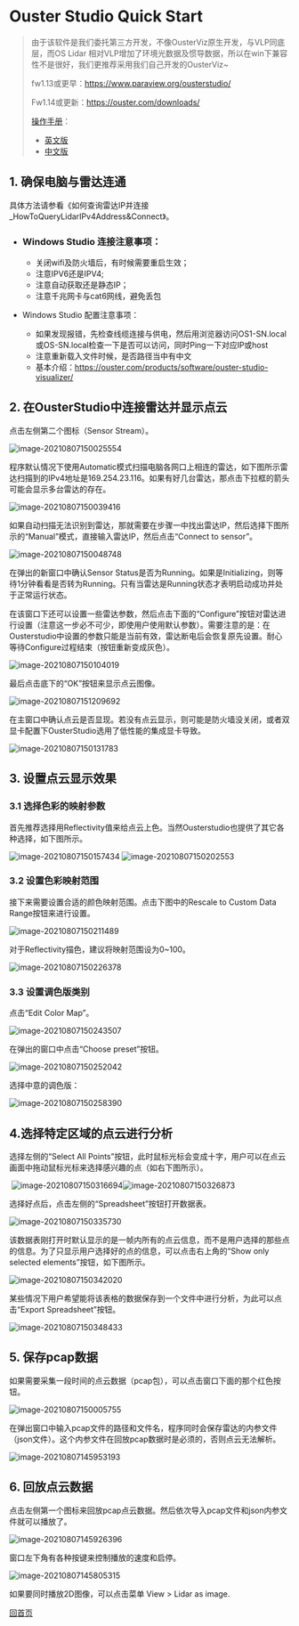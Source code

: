 # Ouster Studio Quick Start

> 由于该软件是我们委托第三方开发，不像OusterViz原生开发，与VLP同底层，而OS Lidar 相对VLP增加了环境光数据及惯导数据，所以在win下兼容性不是很好，我们更推荐采用我们自己开发的OusterViz~
>
> fw1.13或更早：https://www.paraview.org/ousterstudio/
>
> Fw1.14或更新：https://ouster.com/downloads/
>
> [操作手册](https://ouster.atlassian.net/wiki/spaces/SUPPORT/pages/924090373?atlOrigin=eyJpIjoiNTk4MWFjMjk3MzgxNGRlNzg0NjI5Njc0OGY3ODkwN2IiLCJwIjoiYyJ9)：
>
> - [英文版](https://data.ouster.io/downloads/Ouster-Studio-user-guide.pdf?__hstc=34987006.3b498ee11237b4e28da832cc795fa6b7.1603177544769.1606967208102.1607045278647.6&__hssc=34987006.1.1607045278647&__hsfp=3202914155)
> - [中文版](https://ouster.oss-cn-shanghai.aliyuncs.com/get%20started/Ouster-Studio-user-guide.pdf)

## 1. 确保电脑与雷达连通

具体方法请参看《如何查询雷达IP并连接_HowToQueryLidarIPv4Address&Connect》。

- ### Windows Studio 连接注意事项：
  - 关闭wifi及防火墙后，有时候需要重启生效；
  - 注意IPV6还是IPV4; 
  - 注意自动获取还是静态IP；
  - 注意千兆网卡与cat6网线，避免丢包

- Windows Studio 配置注意事项：

  - 如果发现报错，先检查线缆连接与供电，然后用浏览器访问OS1-SN.local或OS-SN.local检查一下是否可以访问，同时Ping一下对应IP或host
  - 注意重新载入文件时候，是否路径当中有中文
  - 基本介绍：https://ouster.com/products/software/ouster-studio-visualizer/

## 2. 在OusterStudio中连接雷达并显示点云

点击左侧第二个图标（Sensor Stream）。

![image-20210807150025554](OSStudioQC.assets/image-20210807150025554.png)                               

程序默认情况下使用Automatic模式扫描电脑各网口上相连的雷达，如下图所示雷达扫描到的IPv4地址是169.254.23.116。如果有好几台雷达，那点击下拉框的箭头可能会显示多台雷达的存在。

 ![image-20210807150039416](OSStudioQC.assets/image-20210807150039416.png)

如果自动扫描无法识别到雷达，那就需要在步骤一中找出雷达IP，然后选择下图所示的“Manual”模式，直接输入雷达IP，然后点击“Connect to sensor”。

 ![image-20210807150048748](OSStudioQC.assets/image-20210807150048748.png)

在弹出的新窗口中确认Sensor Status是否为Running。如果是Initializing，则等待1分钟看看是否转为Running。只有当雷达是Running状态才表明启动成功并处于正常运行状态。

在该窗口下还可以设置一些雷达参数，然后点击下面的“Configure”按钮对雷达进行设置（注意这一步必不可少，即使用户使用默认参数）。需要注意的是：在Ousterstudio中设置的参数只能是当前有效，雷达断电后会恢复原先设置。耐心等待Configure过程结束（按钮重新变成灰色）。

![image-20210807150104019](OSStudioQC.assets/image-20210807150104019.png) 

最后点击底下的“OK”按钮来显示点云图像。

![image-20210807151209692](OSStudioQC.assets/image-20210807151209692.png) 

在主窗口中确认点云是否显现。若没有点云显示，则可能是防火墙没关闭，或者双显卡配置下OusterStudio选用了低性能的集成显卡导致。

![image-20210807150131783](OSStudioQC.assets/image-20210807150131783.png)

## 3. 设置点云显示效果

### 3.1   选择色彩的映射参数

首先推荐选择用Reflectivity值来给点云上色。当然Ousterstudio也提供了其它各种选择，如下图所示。

![image-20210807150157434](OSStudioQC.assets/image-20210807150157434.png)    ![image-20210807150202553](OSStudioQC.assets/image-20210807150202553.png)

### 3.2   设置色彩映射范围

接下来需要设置合适的颜色映射范围。点击下图中的Rescale to Custom Data Range按钮来进行设置。

   ![image-20210807150211489](OSStudioQC.assets/image-20210807150211489.png)

对于Reflectivity描色，建议将映射范围设为0~100。

 ![image-20210807150226378](OSStudioQC.assets/image-20210807150226378.png)

### 3.3   设置调色版类别

点击“Edit Color Map”。

 ![image-20210807150243507](OSStudioQC.assets/image-20210807150243507.png)

在弹出的窗口中点击“Choose preset”按钮。

 ![image-20210807150252042](OSStudioQC.assets/image-20210807150252042.png)

选择中意的调色版：

 ![image-20210807150258390](OSStudioQC.assets/image-20210807150258390.png)

## 4.选择特定区域的点云进行分析

选择左侧的“Select All Points”按钮，此时鼠标光标会变成十字，用户可以在点云画面中拖动鼠标光标来选择感兴趣的点（如右下图所示）。

​     ![image-20210807150316694](OSStudioQC.assets/image-20210807150316694.png)![image-20210807150326873](OSStudioQC.assets/image-20210807150326873.png)

选择好点后，点击左侧的“Spreadsheet”按钮打开数据表。

 ![image-20210807150335730](OSStudioQC.assets/image-20210807150335730.png)

该数据表刚打开时默认显示的是一帧内所有的点云信息，而不是用户选择的那些点的信息。为了只显示用户选择好的点的信息，可以点击右上角的“Show only selected elements”按钮，如下图所示。

![image-20210807150342020](OSStudioQC.assets/image-20210807150342020.png) 

某些情况下用户希望能将该表格的数据保存到一个文件中进行分析，为此可以点击“Export Spreadsheet”按钮。

 ![image-20210807150348433](OSStudioQC.assets/image-20210807150348433.png)

## 5. 保存pcap数据

如果需要采集一段时间的点云数据（pcap包），可以点击窗口下面的那个红色按钮。

![image-20210807150005755](OSStudioQC.assets/image-20210807150005755.png) 

在弹出窗口中输入pcap文件的路径和文件名，程序同时会保存雷达的内参文件（json文件）。这个内参文件在回放pcap数据时是必须的，否则点云无法解析。

![image-20210807145953193](OSStudioQC.assets/image-20210807145953193.png) 

## 6. 回放点云数据

点击左侧第一个图标来回放pcap点云数据。然后依次导入pcap文件和json内参文件就可以播放了。

 ![image-20210807145926396](OSStudioQC.assets/image-20210807145926396.png)

窗口左下角有各种按键来控制播放的速度和启停。

 ![image-20210807145805315](OSStudioQC.assets/image-20210807145805315.png)

如果要同时播放2D图像，可以点击菜单 View > Lidar as image.









[回首页](README)